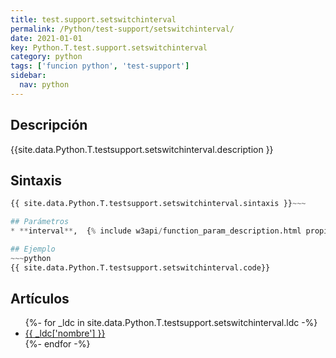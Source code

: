 ```yaml
---
title: test.support.setswitchinterval
permalink: /Python/test-support/setswitchinterval/
date: 2021-01-01
key: Python.T.test.support.setswitchinterval
category: python
tags: ['funcion python', 'test-support']
sidebar: 
  nav: python
---
```


## Descripción
{{site.data.Python.T.testsupport.setswitchinterval.description }}

## Sintaxis
~~~python
{{ site.data.Python.T.testsupport.setswitchinterval.sintaxis }}~~~

## Parámetros
* **interval**,  {% include w3api/function_param_description.html propiedad=site.data.Python.T.test.support.setswitchinterval valor="interval" %}

## Ejemplo
~~~python
{{ site.data.Python.T.testsupport.setswitchinterval.code}}
~~~

## Artículos
<ul>
{%- for _ldc in site.data.Python.T.testsupport.setswitchinterval.ldc -%}
   <li>
       <a href="{{_ldc['url'] }}">{{ _ldc['nombre'] }}</a>
   </li>
{%- endfor -%}
</ul>
